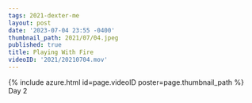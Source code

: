 ```yaml
---
tags: 2021-dexter-me
layout: post
date: '2023-07-04 23:55 -0400'
thumbnail_path: 2021/07/04.jpeg
published: true
title: Playing With Fire
videoID: '2021/20210704.mov'
---
```


{% include azure.html id=page.videoID poster=page.thumbnail_path %}
Day 2